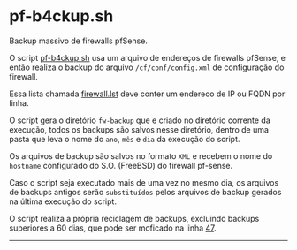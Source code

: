 # pf-b4ckup.sh

Backup massivo de firewalls pfSense.

O script [pf-b4ckup.sh](pf-b4ckup.sh) usa um arquivo de endereços de firewalls pfSense, e então realiza o backup do arquivo `/cf/conf/config.xml` de configuração do firewall.

Essa lista chamada [firewall.lst](https://github.com/tr4kthebox/pf-bkp/blob/main/pf-b4ckup.sh#L27) deve conter um endereco de IP ou FQDN por linha.

O script gera o diretório `fw-backup` que e criado no diretório corrente da execução, todos os backups são salvos nesse diretório, dentro de uma pasta que leva o nome do `ano`, `mês` e `dia` da execução do script.

Os arquivos de backup são salvos no formato `XML` e recebem o nome do `hostname` configurado do S.O. (FreeBSD) do firewall pf-sense.

Caso o script seja executado mais de uma vez no mesmo dia, os arquivos de backups antigos serão `substituídos` pelos arquivos de backup gerados na última execução do script.

O script realiza a própria reciclagem de backups, excluindo backups superiores a 60 dias, que pode ser moficado na linha [47](https://github.com/tr4kthebox/pf-bkp/blob/main/pf-b4ckup.sh#L47).
***
